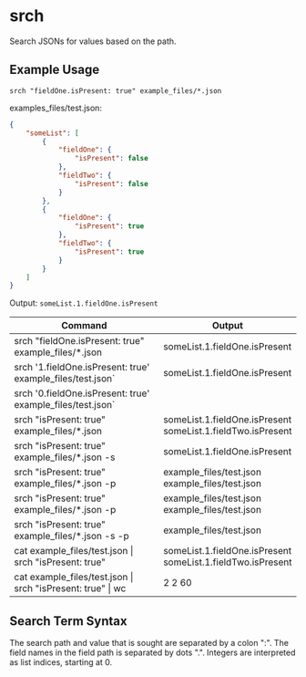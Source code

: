 # srch

Search JSONs for values based on the path.

## Example Usage

`srch "fieldOne.isPresent: true" example_files/*.json`

examples_files/test.json:

```json
{
    "someList": [
        {
            "fieldOne": {
                "isPresent": false
            },
            "fieldTwo": {
                "isPresent": false
            }
        },
        {
            "fieldOne": {
                "isPresent": true
            },
            "fieldTwo": {
                "isPresent": true
            }
        }
    ]
}
```
Output: `someList.1.fieldOne.isPresent`

| Command                                                     | Output                                                         |
| ----------------------------------------------------------- | -------------------------------------------------------------- |
| srch "fieldOne.isPresent: true" example_files/*.json        | someList.1.fieldOne.isPresent                                  |
| srch '1.fieldOne.isPresent: true' example_files/test.json`  | someList.1.fieldOne.isPresent                                  |
| srch '0.fieldOne.isPresent: true' example_files/test.json`  |                                                                |
| srch "isPresent: true" example_files/*.json                 | someList.1.fieldOne.isPresent<br>someList.1.fieldTwo.isPresent |
| srch "isPresent: true" example_files/*.json -s              | someList.1.fieldOne.isPresent                                  |
| srch "isPresent: true" example_files/*.json -p              | example_files/test.json<br>example_files/test.json             |
| srch "isPresent: true" example_files/*.json -p              | example_files/test.json<br>example_files/test.json             |
| srch "isPresent: true" example_files/*.json -s -p           | example_files/test.json                                        |
| cat example_files/test.json \| srch "isPresent: true"       | someList.1.fieldOne.isPresent<br>someList.1.fieldTwo.isPresent |
| cat example_files/test.json \| srch "isPresent: true" \| wc | 2       2      60                                              |

## Search Term Syntax

The search path and value that is sought are separated by a colon ":".
The field names in the field path is separated by dots ".". Integers are interpreted as list indices, starting at 0.
